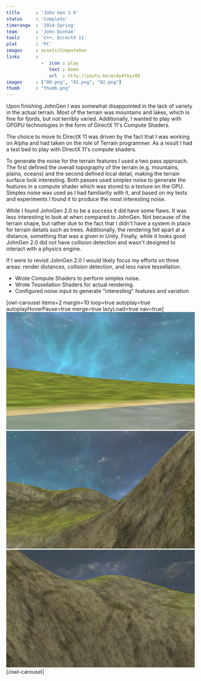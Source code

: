 ```yaml
---
title      : 'John Gen 2.0'
status     : 'Complete'
timerange  : '2014-Spring'
team       : 'John Dunham' 
tools      : 'C++, DirectX 11'
plat       : 'PC'
images     : assets/ComputeGen
links      : 
             -  icon : play
                text : Demo
                url  : http://youtu.be/ec4y4Ykyz0Q
images     : ["00.png", "01.png", "02.png"]
thumb      : "thumb.png"
---
```


Upon finishing JohnGen I was somewhat disappointed in the lack of variety in the actual terrain. Most of the terrain was mountains and lakes, which is fine for fjords, but not terribly varied. 
Additionally, I wanted to play with GPGPU technologies in the form of DirectX 11's Compute Shaders.

The choice to move to DirectX 11 was driven by the fact that I was working on Alpha and had taken on the role of Terrain programmer. As a result I had a test bed to play with DirectX 11's compute shaders.

To generate the noise for the terrain features I used a two pass approach. The first defined the overall topography of the terrain (e.g. mountains, plains, oceans) and the second defined local detail, making the terrain surface look interesting. Both passes used simplex noise to 
generate the features in a compute shader which was stored to a texture on the GPU. Simplex noise was used as I had familiarity with it, and based on my tests and experiments I found it to produce the most interesting noise.

While I found JohnGen 2.0 to be a success it did have some flaws. It was less interesting to look at when compared to JohnGen. Not because of the terrain shape, but rather due to the fact that I didn't have a system in place for terrain details such as trees. 
Additionally, the rendering fell apart at a distance, something that was a given in Unity. Finally, while it looks good JohnGen 2.0 did not have collision detection and wasn't designed to interact with a physics engine.

If I were to revisit JohnGen 2.0 I would likely focus my efforts on three areas: render distances, collision detection, and less naive tessellation.

- Wrote Compute Shaders to perform simplex noise.
- Wrote Tessellation Shaders for actual rendering.
- Configured noise input to generate "interesting" features and variation

[owl-carousel items=2 margin=10 loop=true autoplay=true autoplayHoverPause=true merge=true lazyLoad=true nav=true]
![](00.png)
![](01.png)
![](02.png)
[/owl-carousel]